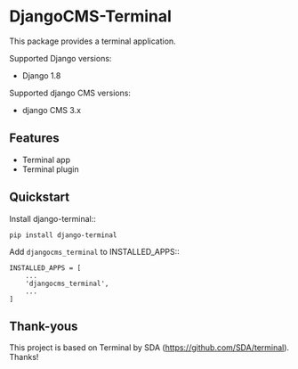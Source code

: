 DjangoCMS-Terminal
===============


This package provides a terminal application.

Supported Django versions:

* Django 1.8


Supported django CMS versions:

* django CMS 3.x


Features
--------

* Terminal app
* Terminal plugin

Quickstart
----------

Install django-terminal::

    pip install django-terminal

Add ``djangocms_terminal`` to INSTALLED_APPS::

    INSTALLED_APPS = [
        ...
        'djangocms_terminal',
        ...
    ]

Thank-yous
----------

This project is based on Terminal by SDA (https://github.com/SDA/terminal). Thanks!